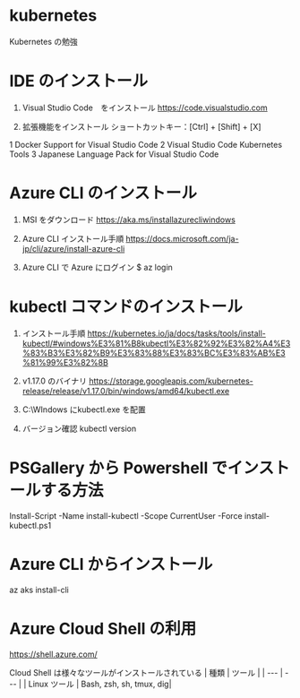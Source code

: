 # kubernetes
Kubernetes の勉強

# IDE のインストール
1. Visual Studio Code　をインストール
https://code.visualstudio.com

2. 拡張機能をインストール
ショートカットキー：[Ctrl] + [Shift] + [X]

 1 Docker Support for Visual Studio Code
 2 Visual Studio Code Kubernetes Tools
 3 Japanese Language Pack for Visual Studio Code

# Azure CLI のインストール
1. MSI をダウンロード
https://aka.ms/installazurecliwindows

2. Azure CLI インストール手順
https://docs.microsoft.com/ja-jp/cli/azure/install-azure-cli

3. Azure CLI で Azure にログイン
$ az login

# kubectl コマンドのインストール
1. インストール手順
https://kubernetes.io/ja/docs/tasks/tools/install-kubectl/#windows%E3%81%B8kubectl%E3%82%92%E3%82%A4%E3%83%B3%E3%82%B9%E3%83%88%E3%83%BC%E3%83%AB%E3%81%99%E3%82%8B

2. v1.17.0 のバイナリ
https://storage.googleapis.com/kubernetes-release/release/v1.17.0/bin/windows/amd64/kubectl.exe

3. C:\WIndows にkubectl.exe を配置

4. バージョン確認
kubectl version

# PSGallery から Powershell でインストールする方法
Install-Script -Name install-kubectl -Scope CurrentUser -Force
install-kubectl.ps1

# Azure CLI からインストール
az aks install-cli

# Azure Cloud Shell の利用
https://shell.azure.com/

Cloud Shell は様々なツールがインストールされている
| 種類 | ツール |
| --- | --- |
| Linux ツール | Bash, zsh, sh, tmux, dig|



